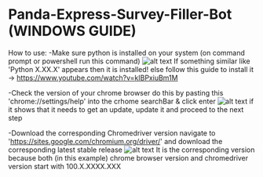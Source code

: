 # Panda-Express-Survey-Filler-Bot (WINDOWS GUIDE)

How to use:
-Make sure python is installed on your system (on command prompt or powershell run this command)
![alt text](https://drive.google.com/file/d/1f0i1LgjPIb0xbKunty4gtxN-8JuZfy9z/view?usp=sharing)
If something similar like 'Python X.XX.X' appears then it is installed!
else follow this guide to install it -> https://www.youtube.com/watch?v=kIBPxiuBm1M

-Check the version of your chrome browser 
do this by pasting this 'chrome://settings/help' into the crhome searchBar & click enter
![alt text](https://drive.google.com/file/d/1JuQly5VJ0vCDjt-zMz431uEZWylSY86U/view?usp=sharing)
if it shows that it needs to get an update, update it and proceed to the next step

-Download the corresponding Chromedriver version
navigate to 'https://sites.google.com/chromium.org/driver/' and download the corresponding latest stable release
![alt text](https://drive.google.com/file/d/12G1pTjkJJLYVtKUd96mUjJV4cJtWVXDC/view?usp=sharing)
It is the corresponding version because both (in this example) chrome browser version and chromedriver version start with 100.X.XXXX.XXX
